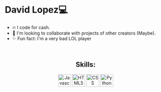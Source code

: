 <h1 align='left'>David Lopez💻</h1>

<div align="left">
 <ul>
  <li> 🔥 I code for cash. </li>
  <li> 🤝 I'm looking to collaborate with projects of other creators (Maybe). </li>
  <li> ✨ Fun fact: I'm a very bad LOL player</li>
 </ul>
</div>

<br/>

<div align="center">
 <h2 align="center">Skills: </h2>

 <img alt="Javascript" height="40" src="https://cdn.icon-icons.com/icons2/2108/PNG/128/javascript_icon_130900.png">
 <img alt="HTML5" height="40" src="https://cdn.icon-icons.com/icons2/17/PNG/128/social_html5_1970.png">
 <img alt="CSS" height="40" src="https://cdn.icon-icons.com/icons2/2415/PNG/128/css_plain_wordmark_logo_icon_146574.png">
 <img alt="Python" height="40" src="https://cdn.icon-icons.com/icons2/2107/PNG/128/file_type_python_icon_130221.png">

</div>
